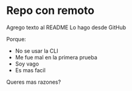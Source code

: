 # Repo con remoto

Agrego texto al README
Lo hago desde GitHub

Porque:

- No se usar la CLI
- Me fue mal en la primera prueba
- Soy vago
- Es mas facil

Queres mas razones?
